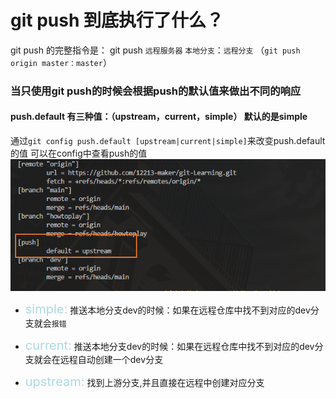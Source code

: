 # git push 到底执行了什么？

git push 的完整指令是：
git push `远程服务器` `本地分支`：`远程分支`
（`git push origin master：master`）

### 当只使用git push的时候会根据push的默认值来做出不同的响应

#### push.default 有三种值：（upstream，current，simple） 默认的是simple

通过`git config push.default [upstream|current|simple]`来改变push.default的值
可以在config中查看push的值
<img src='../image/05.通过config查看push.png'>

+ <span style="color:lightblue;font-size:20px;">simple:</span>
  推送本地分支dev的时候：如果在远程仓库中找不到对应的dev分支就会`报错`


+ <span style="color:lightblue;font-size:20px;">current:</span>
  推送本地分支dev的时候：如果在远程仓库中找不到对应的dev分支就会在远程自动创建一个dev分支

+ <span style="color:lightblue;font-size:20px;">upstream:</span>
  找到上游分支,并且直接在远程中创建对应分支